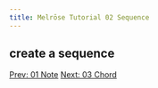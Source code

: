 ```yaml
---
title: Melrōse Tutorial 02 Sequence
---
```


## create a sequence



[Prev: 01 Note](01-note.html)
[Next: 03 Chord](03-chord.html)
